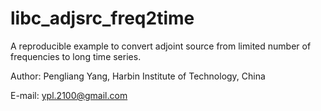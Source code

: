 # libc_adjsrc_freq2time

A reproducible example to convert adjoint source from limited number of frequencies to long time series.

Author: Pengliang Yang, Harbin Institute of Technology, China

E-mail: ypl.2100@gmail.com
